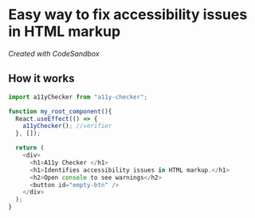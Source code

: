 # Easy way to fix accessibility issues in HTML markup

*Created with CodeSandbox*

## How it works
```js
import a11yChecker from "a11y-checker";

function my_root_component(){
  React.useEffect(() => {
    a11yChecker(); //verifier
  }, []);

  return (
    <div>
      <h1>A11y Checker </h1>
      <h1>Identifies accessibility issues in HTML markup.</h1>
      <h2>Open console to see warnings</h2>
      <button id="empty-btn" />
    </div>
  );
}
```
